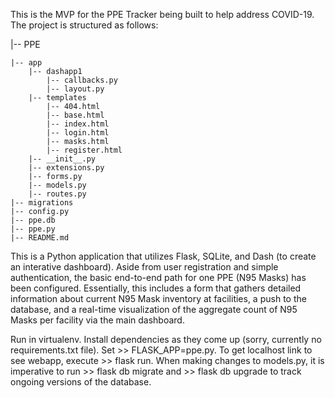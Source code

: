 This is the MVP for the PPE Tracker being built to help address COVID-19. The project is structured as follows:


|-- PPE

    |-- app
        |-- dashapp1
            |-- callbacks.py
            |-- layout.py
        |-- templates
            |-- 404.html
            |-- base.html
            |-- index.html
            |-- login.html
            |-- masks.html
            |-- register.html
        |-- __init__.py
        |-- extensions.py
        |-- forms.py
        |-- models.py
        |-- routes.py
    |-- migrations
    |-- config.py
    |-- ppe.db
    |-- ppe.py
    |-- README.md


This is a Python application that utilizes Flask, SQLite, and Dash (to create an interative dashboard). Aside from
user registration and simple authentication, the basic end-to-end path for one PPE (N95 Masks) has been configured.
Essentially, this includes a form that gathers detailed information about current N95 Mask inventory at facilities, a
push to the database, and a real-time visualization of the aggregate count of N95 Masks per facility via the main
dashboard.

Run in virtualenv. Install dependencies as they come up (sorry, currently no requirements.txt file).
Set >> FLASK_APP=ppe.py. To get localhost link to see webapp, execute >> flask run.
When making changes to models.py, it is imperative to run >> flask db migrate    and     >> flask db upgrade
to track ongoing versions of the database. 
